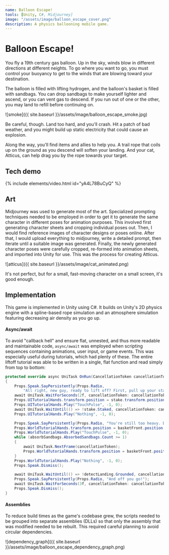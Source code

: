 ```yaml
---
name: Balloon Escape!
tools: [Unity, C#, Midjourney]
image: "/assets/image/balloon_escape_cover.png"
description: A physics ballooning mobile game.
---
```


# Balloon Escape!

You fly a 19th century gas balloon. Up in the sky, winds blow in different directions at different neights.
To go where you want to go, you must control your buoyancy to get to the winds that are blowing toward your destination.

The balloon is filled with lifting hydrogen, and the balloon's basket is filled with sandbags.
You can drop sandbags to make yourself lighter and ascend, or you can vent gas to descend.
If you run out of one or the other, you may land to refill before continuing on.

![smoke]({{ site.baseurl }}/assets/image/balloon_escape_smoke.jpg)

Be careful, though. Land too hard, and you'll crash. Hit a patch of bad weather, and you might build up static electricity that could cause an explosion.

Along the way, you'll find items and allies to help you. A trail rope that coils up on the ground as you descend will soften your landing.
And your cat, Atticus, can help drag you by the rope towards your target.

## Tech demo

{% include elements/video.html id="yA4L78BuCyQ" %}

## Art

Midjourney was used to generate most of the art. Specialized prompting techniques needed to be employed in order to get it to generate the same character in different poses for animation purposes.
This involved first generating character sheets and cropping individual poses out. Then, I would find reference images of character designs or poses online.
After that, I would upload everything to midjourney, write a detailed prompt, then iterate until a suitable image was generated.
Finally, the newly generated character poses were carefully cropped, re-formed into animation sheets, and imported into Unity for use. This was the process for creating Atticus.

![atticus]({{ site.baseurl }}/assets/image/cat_animated.png)

It's not perfect, but for a small, fast-moving character on a small screen, it's good enough.

## Implementation

This game is implemented in Unity using C#. It builds on Unity's 2D physics engine with a spline-based rope simulation and an atmosphere simulation featuring decreasing air density as you go up.

#### Async/await

To avoid "callback hell" and ensure flat, unnested, and thus more readable and maintainable code, `async/await` was employed when scripting sequences containing animations, user input, or game events.
This was especially useful during tutorials, which had plenty of these. The entire liftoff tutorial was able to be written in a single, flat function and read simply from top to bottom:

```csharp
protected override async UniTask OnRun(CancellationToken cancellationToken)
{
    Props.Speak.SayPersistently(Props.Radio,
        "All right, new guy, ready to lift off? First, pull up your stakes.");
    await UniTask.WaitForSeconds(2f, cancellationToken: cancellationToken);
    Props.UITutorialHands.transform.position = stake.transform.position;
    Props.UITutorialHands.Play("TouchPulse", -1, 0);
    await UniTask.WaitUntil(() => !stake.Staked, cancellationToken: cancellationToken);
    Props.UITutorialHands.Play("Nothing", -1, 0);

    Props.Speak.SayPersistently(Props.Radio, "You're still too heavy. Drop a sandbag!");
    Props.WorldTutorialHands.transform.position = basketFront.position;
    Props.WorldTutorialHands.Play("TouchPulse", -1, 0);
    while (absorbSandbags.AbsorbedSandbags.Count >= 1)
    {
        await UniTask.NextFrame(cancellationToken);
        Props.WorldTutorialHands.transform.position = basketFront.position;
    }
    Props.WorldTutorialHands.Play("Nothing", -1, 0);
    Props.Speak.Dismiss();

    await UniTask.WaitUntil(() => !detectLanding.Grounded, cancellationToken: cancellationToken);
    Props.Speak.SayPersistently(Props.Radio, "And off you go!");
    await UniTask.WaitForSeconds(3f, cancellationToken: cancellationToken);
    Props.Speak.Dismiss();
}
```

#### Assemblies

To reduce build times as the game's codebase grew, the scripts needed to be grouped into separate assemblies (DLLs) so that only the assembly that was modified needed to be rebuilt.
This required careful planning to avoid circular dependencies.

![dependency_graph]({{ site.baseurl }}/assets/image/balloon_escape_dependency_graph.png)